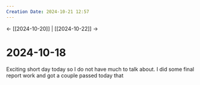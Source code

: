 ```yaml
---
Creation Date: 2024-10-21 12:57
---
```


<- [[2024-10-20]] | [[2024-10-22]]  ->

# 2024-10-18
Exciting short day today so I do not have much to talk about. I did some final report work and got a couple passed today that 